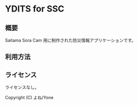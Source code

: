 # YDITS for SSC

## 概要

Saitama Sora Cam 用に制作された防災情報アプリケーションです。

## 利用方法



## ライセンス

ライセンスなし。

Copyright (C) よね/Yone
